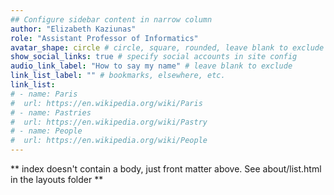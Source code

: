 ```yaml
---
## Configure sidebar content in narrow column
author: "Elizabeth Kaziunas"
role: "Assistant Professor of Informatics"
avatar_shape: circle # circle, square, rounded, leave blank to exclude
show_social_links: true # specify social accounts in site config
audio_link_label: "How to say my name" # leave blank to exclude
link_list_label: "" # bookmarks, elsewhere, etc.
link_list:
# - name: Paris
#  url: https://en.wikipedia.org/wiki/Paris
# - name: Pastries
#  url: https://en.wikipedia.org/wiki/Pastry
# - name: People
#  url: https://en.wikipedia.org/wiki/People
---
```


** index doesn't contain a body, just front matter above.
See about/list.html in the layouts folder **